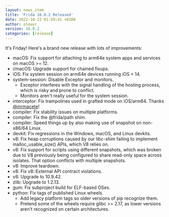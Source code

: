 ```yaml
---
layout: news_item
title: 'Frida 16.0.2 Released'
date: 2022-10-22 01:59:41 +0200
author: oleavr
version: 16.0.2
categories: [release]
---
```


It's Friday! Here's a brand new release with lots of improvements:

- macOS: Fix support for attaching to arm64e system apps and services on
  macOS >= 12.
- i/macOS: Upgrade support for chained fixups.
- iOS: Fix system session on arm64e devices running iOS < 14.
- system-session: Disable Exceptor and monitors.
  - Exceptor interferes with the signal handling of the hosting process, which
    is risky and prone to conflict.
  - Monitors aren't really useful for the system session.
- interceptor: Fix trampolines used in grafted mode on iOS/arm64. Thanks [@mrmacete][]!
- compiler: Fix stability issues on multiple platforms.
- compiler: Fix the @frida/path shim.
- compiler: Speed things up by also making use of snapshot on non-x86/64 Linux.
- devkit: Fix regressions in the Windows, macOS, and Linux devkits.
- v8: Fix heap corruptions caused by our libc-shim failing to implement
  malloc_usable_size() APIs, which V8 relies on.
- v8: Fix support for scripts using different snapshots, which was broken due to
  V8 previously being configured to share read-only space across isolates. That
  option conflicts with multiple snapshots.
- v8: Improve teardown.
- v8: Fix v8::External API contract violations.
- v8: Upgrade to 10.9.42.
- zlib: Upgrade to 1.2.13.
- gum: Fix subproject build for ELF-based OSes.
- python: Fix tags of published Linux wheels.
  - Add legacy platform tags so older versions of pip recognize them.
  - Pretend some of the wheels require glibc >= 2.17, as lower versions
    aren't recognized on certain architectures.


[@mrmacete]: https://twitter.com/bezjaje
